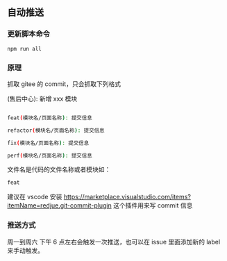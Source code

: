## 自动推送

### 更新脚本命令

`npm run all`

### 原理

抓取 gitee 的 commit，只会抓取下列格式

(售后中心): 新增 xxx 模块

```bash

feat(模块名/页面名称): 提交信息

refactor(模块名/页面名称): 提交信息

fix(模块名/页面名称): 提交信息

perf(模块名/页面名称): 提交信息


```

文件名是代码的文件名称或者模块如：

```bash
feat
```

建议在 vscode 安装 https://marketplace.visualstudio.com/items?itemName=redjue.git-commit-plugin 这个插件用来写 commit 信息

### 推送方式

周一到周六 下午 6 点左右会触发一次推送，也可以在 issue 里面添加新的 label 来手动触发。


